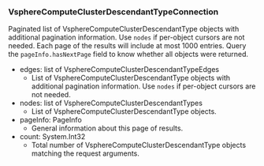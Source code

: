 ### VsphereComputeClusterDescendantTypeConnection
Paginated list of VsphereComputeClusterDescendantType objects with additional pagination information. Use `nodes` if per-object cursors are not needed. Each page of the results will include at most 1000 entries. Query the `pageInfo.hasNextPage` field to know whether all objects were returned.

- edges: list of VsphereComputeClusterDescendantTypeEdges
  - List of VsphereComputeClusterDescendantType objects with additional pagination information. Use `nodes` if per-object cursors are not needed.
- nodes: list of VsphereComputeClusterDescendantTypes
  - List of VsphereComputeClusterDescendantType objects.
- pageInfo: PageInfo
  - General information about this page of results.
- count: System.Int32
  - Total number of VsphereComputeClusterDescendantType objects matching the request arguments.
